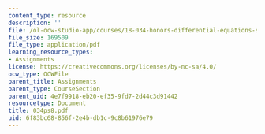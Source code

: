```yaml
---
content_type: resource
description: ''
file: /ol-ocw-studio-app/courses/18-034-honors-differential-equations-spring-2004/6f83bc68856f2e4bdb1c9c8b61976e79_034ps8.pdf
file_size: 169509
file_type: application/pdf
learning_resource_types:
- Assignments
license: https://creativecommons.org/licenses/by-nc-sa/4.0/
ocw_type: OCWFile
parent_title: Assignments
parent_type: CourseSection
parent_uid: 4e7f9918-eb20-ef35-9fd7-2d44c3d91442
resourcetype: Document
title: 034ps8.pdf
uid: 6f83bc68-856f-2e4b-db1c-9c8b61976e79
---
```


